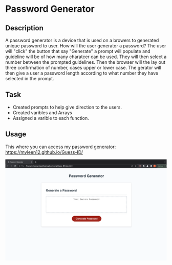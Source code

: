 # Password Generator

## Description
 A password generator is a device that is used on a browers to generated unique password to user. How will the user generator a password? The user will "click" the button that say "Generate" a prompt will populate and guideline will be of how many charatcer can be used. They will then select a number between the prompted guidelines. Then the browser will the lay out three confirmation of number, cases upper or lower case. The gerator will then give a user a password length according to what number they have selected in the prompt.



## Task
- Created prompts to help give direction to the users.
- Created  varibles and Arrays
- Assigned a varible to each function.


## Usage
This where you can access my password generator: https://myleen12.github.io/Guess-ID/

![Password Generator](./assets/images/password%20gen.png)
